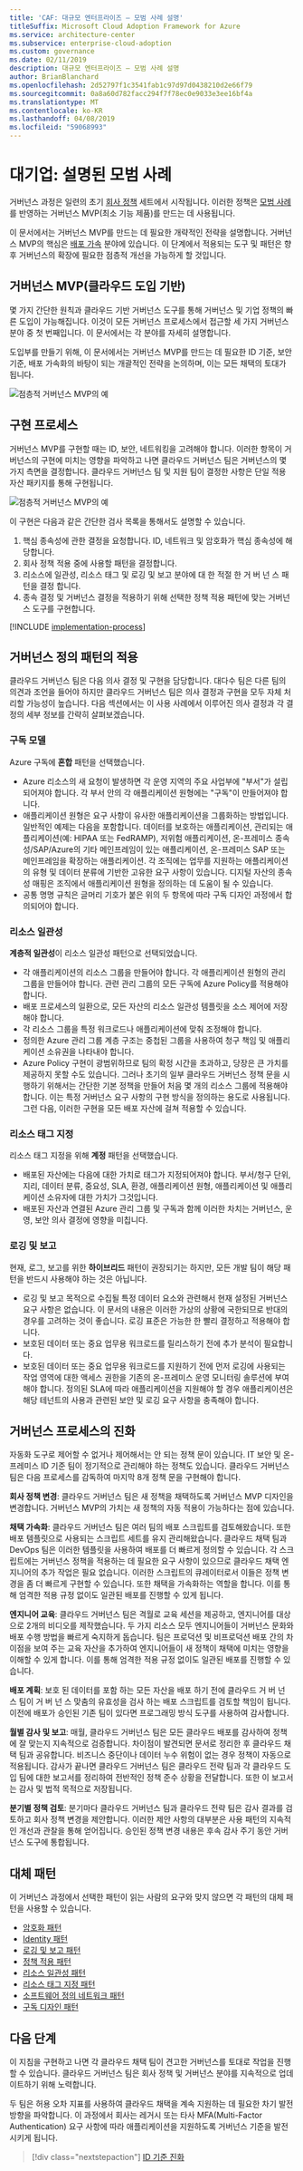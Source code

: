 ```yaml
---
title: 'CAF: 대규모 엔터프라이즈 – 모범 사례 설명'
titleSuffix: Microsoft Cloud Adoption Framework for Azure
ms.service: architecture-center
ms.subservice: enterprise-cloud-adoption
ms.custom: governance
ms.date: 02/11/2019
description: 대규모 엔터프라이즈 – 모범 사례 설명
author: BrianBlanchard
ms.openlocfilehash: 2d52797f1c3541fab1c97d97d0438210d2e66f79
ms.sourcegitcommit: 0a8a60d782facc294f7f78ec0e9033e3ee16bf4a
ms.translationtype: MT
ms.contentlocale: ko-KR
ms.lasthandoff: 04/08/2019
ms.locfileid: "59068993"
---
```

# <a name="large-enterprise-best-practice-explained"></a>대기업: 설명된 모범 사례

거버넌스 과정은 일련의 초기 [회사 정책](./initial-corporate-policy.md) 세트에서 시작됩니다. 이러한 정책은 [모범 사례](./overview.md)를 반영하는 거버넌스 MVP(최소 기능 제품)를 만드는 데 사용됩니다.

이 문서에서는 거버넌스 MVP를 만드는 데 필요한 개략적인 전략을 설명합니다. 거버넌스 MVP의 핵심은 [배포 가속](../../deployment-acceleration/overview.md) 분야에 있습니다. 이 단계에서 적용되는 도구 및 패턴은 향후 거버넌스의 확장에 필요한 점층적 개선을 가능하게 할 것입니다.

## <a name="governance-mvp-cloud-adoption-foundation"></a>거버넌스 MVP(클라우드 도입 기반)

몇 가지 간단한 원칙과 클라우드 기반 거버넌스 도구를 통해 거버넌스 및 기업 정책의 빠른 도입이 가능해집니다. 이것이 모든 거버넌스 프로세스에서 접근할 세 가지 거버넌스 분야 중 첫 번째입니다. 이 문서에서는 각 분야를 자세히 설명합니다.

도입부를 만들기 위해, 이 문서에서는 거버넌스 MVP를 만드는 데 필요한 ID 기준, 보안 기준, 배포 가속화의 바탕이 되는 개괄적인 전략을 논의하며, 이는 모든 채택의 토대가 됩니다.

![점층적 거버넌스 MVP의 예](../../../_images/governance/governance-mvp.png)

## <a name="implementation-process"></a>구현 프로세스

거버넌스 MVP를 구현할 때는 ID, 보안, 네트워킹을 고려해야 합니다. 이러한 항목이 거버넌스의 구현에 미치는 영향을 파악하고 나면 클라우드 거버넌스 팀은 거버넌스의 몇 가지 측면을 결정합니다. 클라우드 거버넌스 팀 및 지원 팀이 결정한 사항은 단일 적용 자산 패키지를 통해 구현됩니다.

![점층적 거버넌스 MVP의 예](../../../_images/governance/governance-mvp-implementation-flow.png)

이 구현은 다음과 같은 간단한 검사 목록을 통해서도 설명할 수 있습니다.

1. 핵심 종속성에 관한 결정을 요청합니다. ID, 네트워크 및 암호화가 핵심 종속성에 해당합니다.
2. 회사 정책 적용 중에 사용할 패턴을 결정합니다.
3. 리소스에 일관성, 리소스 태그 및 로깅 및 보고 분야에 대 한 적절 한 거 버 넌 스 패턴을 결정 합니다.
4. 종속 결정 및 거버넌스 결정을 적용하기 위해 선택한 정책 적용 패턴에 맞는 거버넌스 도구를 구현합니다.

[!INCLUDE [implementation-process](../../../../../includes/cloud-adoption/governance/implementation-process.md)]

## <a name="application-of-governance-defined-patterns"></a>거버넌스 정의 패턴의 적용

클라우드 거버넌스 팀은 다음 의사 결정 및 구현을 담당합니다. 대다수 팀은 다른 팀의 의견과 조언을 들어야 하지만 클라우드 거버넌스 팀은 의사 결정과 구현을 모두 자체 처리할 가능성이 높습니다. 다음 섹션에서는 이 사용 사례에서 이루어진 의사 결정과 각 결정의 세부 정보를 간략히 살펴보겠습니다.

### <a name="subscription-model"></a>구독 모델

Azure 구독에 **혼합** 패턴을 선택했습니다.

- Azure 리소스의 새 요청이 발생하면 각 운영 지역의 주요 사업부에 "부서"가 설립되어져야 합니다. 각 부서 안의 각 애플리케이션 원형에는 "구독"이 만들어져야 합니다.
- 애플리케이션 원형은 요구 사항이 유사한 애플리케이션을 그룹화하는 방법입니다. 일반적인 예제는 다음을 포함합니다. 데이터를 보호하는 애플리케이션, 관리되는 애플리케이션(예: HIPAA 또는 FedRAMP), 저위험 애플리케이션, 온-프레미스 종속성/SAP/Azure의 기타 메인프레임이 있는 애플리케이션, 온-프레미스 SAP 또는 메인프레임을 확장하는 애플리케이션. 각 조직에는 업무를 지원하는 애플리케이션의 유형 및 데이터 분류에 기반한 고유한 요구 사항이 있습니다. 디지털 자산의 종속성 매핑은 조직에서 애플리케이션 원형을 정의하는 데 도움이 될 수 있습니다.
- 공통 명명 규칙은 글머리 기호가 붙은 위의 두 항목에 따라 구독 디자인 과정에서 합의되어야 합니다.

### <a name="resource-consistency"></a>리소스 일관성

**계층적 일관성**이 리소스 일관성 패턴으로 선택되었습니다.

- 각 애플리케이션의 리소스 그룹을 만들어야 합니다. 각 애플리케이션 원형의 관리 그룹을 만들어야 합니다. 관련 관리 그룹의 모든 구독에 Azure Policy를 적용해야 합니다.
- 배포 프로세스의 일환으로, 모든 자산의 리소스 일관성 템플릿을 소스 제어에 저장해야 합니다.
- 각 리소스 그룹을 특정 워크로드나 애플리케이션에 맞춰 조정해야 합니다.
- 정의한 Azure 관리 그룹 계층 구조는 중첩된 그룹을 사용하여 청구 책임 및 애플리케이션 소유권을 나타내야 합니다.
- Azure Policy 구현이 광범위하므로 팀의 확정 시간을 초과하고, 당장은 큰 가치를 제공하지 못할 수도 있습니다. 그러나 초기의 일부 클라우드 거버넌스 정책 문을 시행하기 위해서는 간단한 기본 정책을 만들어 처음 몇 개의 리소스 그룹에 적용해야 합니다. 이는 특정 거버넌스 요구 사항의 구현 방식을 정의하는 용도로 사용됩니다. 그런 다음, 이러한 구현을 모든 배포 자산에 걸쳐 적용할 수 있습니다.

### <a name="resource-tagging"></a>리소스 태그 지정

리소스 태그 지정을 위해 **계정** 패턴을 선택했습니다.

- 배포된 자산에는 다음에 대한 가치로 태그가 지정되어져야 합니다. 부서/청구 단위, 지리, 데이터 분류, 중요성, SLA, 환경, 애플리케이션 원형, 애플리케이션 및 애플리케이션 소유자에 대한 가치가 그것입니다.
- 배포된 자산과 연결된 Azure 관리 그룹 및 구독과 함께 이러한 차치는 거버넌스, 운영, 보안 의사 결정에 영향을 미칩니다.

### <a name="logging-and-reporting"></a>로깅 및 보고

현재, 로그, 보고를 위한 **하이브리드** 패턴이 권장되기는 하지만, 모든 개발 팀이 해당 패턴을 반드시 사용해야 하는 것은 아닙니다.

- 로깅 및 보고 목적으로 수집될 특정 데이터 요소와 관련해서 현재 설정된 거버넌스 요구 사항은 없습니다. 이 문서의 내용은 이러한 가상의 상황에 국한되므로 반대의 경우를 고려하는 것이 좋습니다. 로깅 표준은 가능한 한 빨리 결정하고 적용해야 합니다.
- 보호된 데이터 또는 중요 업무용 워크로드를 릴리스하기 전에 추가 분석이 필요합니다.
- 보호된 데이터 또는 중요 업무용 워크로드를 지원하기 전에 먼저 로깅에 사용되는 작업 영역에 대한 액세스 권한을 기존의 온-프레미스 운영 모니터링 솔루션에 부여해야 합니다. 정의된 SLA에 따라 애플리케이션을 지원해야 할 경우 애플리케이션은 해당 테넌트의 사용과 관련된 보안 및 로깅 요구 사항을 충족해야 합니다.

## <a name="evolution-of-governance-processes"></a>거버넌스 프로세스의 진화

자동화 도구로 제어할 수 없거나 제어해서는 안 되는 정책 문이 있습니다. IT 보안 및 온-프레미스 ID 기준 팀이 정기적으로 관리해야 하는 정책도 있습니다. 클라우드 거버넌스 팀은 다음 프로세스를 감독하여 마지막 8개 정책 문을 구현해야 합니다.

**회사 정책 변경**: 클라우드 거버넌스 팀은 새 정책을 채택하도록 거버넌스 MVP 디자인을 변경합니다. 거버넌스 MVP의 가치는 새 정책의 자동 적용이 가능하다는 점에 있습니다.

**채택 가속화**: 클라우드 거버넌스 팀은 여러 팀의 배포 스크립트를 검토해왔습니다. 또한 배포 템플릿으로 사용되는 스크립트 세트를 유지 관리해왔습니다. 클라우드 채택 팀과 DevOps 팀은 이러한 템플릿을 사용하여 배포를 더 빠르게 정의할 수 있습니다. 각 스크립트에는 거버넌스 정책을 적용하는 데 필요한 요구 사항이 있으므로 클라우드 채택 엔지니어의 추가 작업은 필요 없습니다. 이러한 스크립트의 큐레이터로서 이들은 정책 변경을 좀 더 빠르게 구현할 수 있습니다. 또한 채택을 가속화하는 역할을 합니다. 이를 통해 엄격한 적용 규정 없이도 일관된 배포를 진행할 수 있게 됩니다.

**엔지니어 교육**: 클라우드 거버넌스 팀은 격월로 교육 세션을 제공하고, 엔지니어를 대상으로 2개의 비디오를 제작했습니다. 두 가지 리소스 모두 엔지니어들이 거버넌스 문화와 배포 수행 방법을 빠르게 숙지하게 돕습니다. 팀은 프로덕션 및 비프로덕션 배포 간의 차이점을 보여 주는 교육 자산을 추가하여 엔지니어들이 새 정책이 채택에 미치는 영향을 이해할 수 있게 합니다. 이를 통해 엄격한 적용 규정 없이도 일관된 배포를 진행할 수 있습니다.

**배포 계획**: 보호 된 데이터를 포함 하는 모든 자산을 배포 하기 전에 클라우드 거 버 넌 스 팀이 거 버 넌 스 맞춤의 유효성을 검사 하는 배포 스크립트를 검토할 책임이 됩니다. 이전에 배포가 승인된 기존 팀이 있다면 프로그래밍 방식 도구를 사용하여 감사합니다.

**월별 감사 및 보고**: 매월, 클라우드 거버넌스 팀은 모든 클라우드 배포를 감사하여 정책에 잘 맞는지 지속적으로 검증합니다. 차이점이 발견되면 문서로 정리한 후 클라우드 채택 팀과 공유합니다. 비즈니스 중단이나 데이터 누수 위험이 없는 경우 정책이 자동으로 적용됩니다. 감사가 끝나면 클라우드 거버넌스 팀은 클라우드 전략 팀과 각 클라우드 도입 팀에 대한 보고서를 정리하여 전반적인 정책 준수 상황을 전달합니다. 또한 이 보고서는 감사 및 법적 목적으로 저장됩니다.

**분기별 정책 검토**: 분기마다 클라우드 거버넌스 팀과 클라우드 전략 팀은 감사 결과를 검토하고 회사 정책 변경을 제안합니다. 이러한 제안 사항의 대부분은 사용 패턴의 지속적인 개선과 관찰을 통해 얻어집니다. 승인된 정책 변경 내용은 후속 감사 주기 동안 거버넌스 도구에 통합됩니다.

## <a name="alternative-patterns"></a>대체 패턴

이 거버넌스 과정에서 선택한 패턴이 읽는 사람의 요구와 맞지 않으면 각 패턴의 대체 패턴을 사용할 수 있습니다.

- [암호화 패턴](../../../decision-guides/encryption/overview.md)
- [Identity 패턴](../../../decision-guides/identity/overview.md)
- [로깅 및 보고 패턴](../../../decision-guides/log-and-report/overview.md)
- [정책 적용 패턴](../../../decision-guides/policy-enforcement/overview.md)
- [리소스 일관성 패턴](../../../decision-guides/resource-consistency/overview.md)
- [리소스 태그 지정 패턴](../../../decision-guides/resource-tagging/overview.md)
- [소프트웨어 정의 네트워크 패턴](../../../decision-guides/software-defined-network/overview.md)
- [구독 디자인 패턴](../../../decision-guides/subscriptions/overview.md)

## <a name="next-steps"></a>다음 단계

이 지침을 구현하고 나면 각 클라우드 채택 팀이 견고한 거버넌스를 토대로 작업을 진행할 수 있습니다. 클라우드 거버넌스 팀은 회사 정책 및 거버넌스 분야를 지속적으로 업데이트하기 위해 노력합니다.

두 팀은 허용 오차 지표를 사용하여 클라우드 채택을 계속 지원하는 데 필요한 차기 발전 방향을 파악합니다. 이 과정에서 회사는 레거시 또는 타사 MFA(Multi-Factor Authentication) 요구 사항에 따라 애플리케이션을 지원하도록 거버넌스 기준을 발전시키게 됩니다.

> [!div class="nextstepaction"]
> [ID 기준 진화](./identity-baseline-evolution.md)
